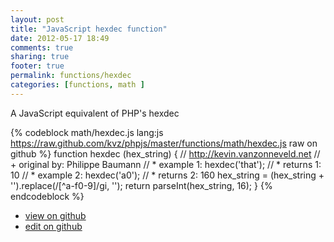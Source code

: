 ```yaml
---
layout: post
title: "JavaScript hexdec function"
date: 2012-05-17 18:49
comments: true
sharing: true
footer: true
permalink: functions/hexdec
categories: [functions, math ]
---
```

A JavaScript equivalent of PHP's hexdec
<!-- more -->
{% codeblock math/hexdec.js lang:js https://raw.github.com/kvz/phpjs/master/functions/math/hexdec.js raw on github %}
function hexdec (hex_string) {
    // http://kevin.vanzonneveld.net
    // +   original by: Philippe Baumann
    // *     example 1: hexdec('that');
    // *     returns 1: 10
    // *     example 2: hexdec('a0');
    // *     returns 2: 160
    hex_string = (hex_string + '').replace(/[^a-f0-9]/gi, '');
    return parseInt(hex_string, 16);
}
{% endcodeblock %}
<ul>
 <li><a href="https://github.com/kvz/phpjs/blob/master/functions/math/hexdec.js">view on github</a></li>
 <li><a href="https://github.com/kvz/phpjs/edit/master/functions/math/hexdec.js">edit on github</a></li>
</ul>
